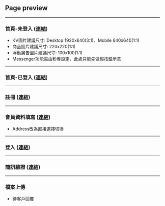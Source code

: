 ## Page preview
---
### 首頁-未登入 (<a href="https://steking1207.github.io/dw19/index.html" target="_blank">連結</a>)
* KV圖片建議尺寸: Desktop 1920x640(3:1)、Mobile 640x640(1:1)
* 商品圖片建議尺寸: 220x220(1:1)
* 浮動廣告圖片建議尺寸: 100x100(1:1)
* Messenger功能需由粉專設定，此處只能先做假按鈕示意
---
### 首頁-已登入 (<a href="https://steking1207.github.io/dw19/index-logged.html" target="_blank">連結</a>)
---
### 註冊 (<a href="https://steking1207.github.io/dw19/regist.html" target="_blank">連結</a>)
---
### 會員資料填寫 (<a href="https://steking1207.github.io/dw19/regist-form.html" target="_blank">連結</a>)
* Address改為直接選擇切換
---
### 登入 (<a href="https://steking1207.github.io/dw19/login.html" target="_blank">連結</a>)
---
### 簡訊驗證 (<a href="https://steking1207.github.io/dw19/otp.html" target="_blank">連結</a>)
---
### 檔案上傳
* 待客戶回覆